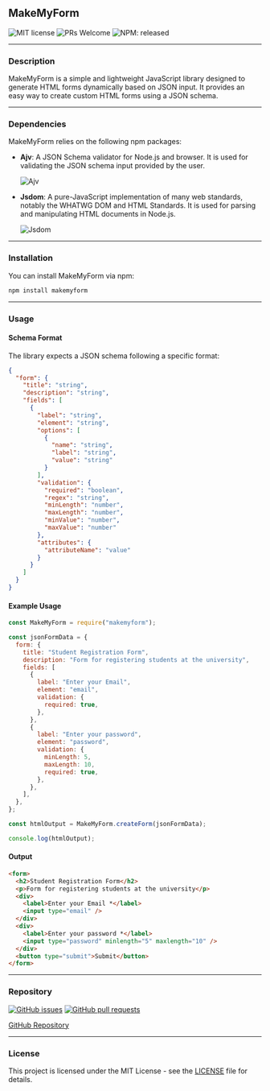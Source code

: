 ## MakeMyForm

![MIT license](https://img.shields.io/badge/License-MIT-blue.svg?longCache=true)
![PRs Welcome](https://img.shields.io/badge/PRs-welcome-brightgreen.svg?longCache=true)
![NPM: released](https://img.shields.io/npm/v/makemyform.svg)

---

### Description

MakeMyForm is a simple and lightweight JavaScript library designed to generate HTML forms dynamically based on JSON input. It provides an easy way to create custom HTML forms using a JSON schema.

---

### Dependencies

MakeMyForm relies on the following npm packages:

- **Ajv**: A JSON Schema validator for Node.js and browser. It is used for validating the JSON schema input provided by the user.

  ![Ajv](https://img.shields.io/npm/v/ajv.svg)

- **Jsdom**: A pure-JavaScript implementation of many web standards, notably the WHATWG DOM and HTML Standards. It is used for parsing and manipulating HTML documents in Node.js.

  ![Jsdom](https://img.shields.io/npm/v/jsdom.svg)

---

### Installation

You can install MakeMyForm via npm:

```bash
npm install makemyform
```

---

### Usage

#### Schema Format

The library expects a JSON schema following a specific format:

```json
{
  "form": {
    "title": "string",
    "description": "string",
    "fields": [
      {
        "label": "string",
        "element": "string",
        "options": [
          {
            "name": "string",
            "label": "string",
            "value": "string"
          }
        ],
        "validation": {
          "required": "boolean",
          "regex": "string",
          "minLength": "number",
          "maxLength": "number",
          "minValue": "number",
          "maxValue": "number"
        },
        "attributes": {
          "attributeName": "value"
        }
      }
    ]
  }
}
```

#### Example Usage

```javascript
const MakeMyForm = require("makemyform");

const jsonFormData = {
  form: {
    title: "Student Registration Form",
    description: "Form for registering students at the university",
    fields: [
      {
        label: "Enter your Email",
        element: "email",
        validation: {
          required: true,
        },
      },
      {
        label: "Enter your password",
        element: "password",
        validation: {
          minLength: 5,
          maxLength: 10,
          required: true,
        },
      },
    ],
  },
};

const htmlOutput = MakeMyForm.createForm(jsonFormData);

console.log(htmlOutput);
```

#### Output

```html
<form>
  <h2>Student Registration Form</h2>
  <p>Form for registering students at the university</p>
  <div>
    <label>Enter your Email *</label>
    <input type="email" />
  </div>
  <div>
    <label>Enter your password *</label>
    <input type="password" minlength="5" maxlength="10" />
  </div>
  <button type="submit">Submit</button>
</form>
```

---

### Repository

[![GitHub issues](https://img.shields.io/github/issues/abhi9720/makemyform)](https://github.com/abhi9720/makemyform/issues)
[![GitHub pull requests](https://img.shields.io/github/issues-pr/abhi9720/makemyform)](https://github.com/abhi9720/makemyform/pulls)

[GitHub Repository](https://github.com/abhi9720/makemyform)

---

### License

This project is licensed under the MIT License - see the [LICENSE](https://github.com/abhi9720/makemyform/blob/main/LICENSE) file for details.
